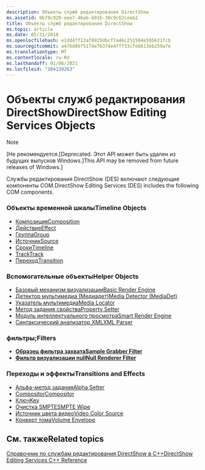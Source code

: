 ```yaml
---
description: Объекты служб редактирования DirectShow
ms.assetid: 0b78c928-eee7-46ab-b01b-30c9c62ceeb2
title: Объекты служб редактирования DirectShow
ms.topic: article
ms.date: 05/31/2018
ms.openlocfilehash: e1dd4ff12af8925dbcf7a46c251584e595621fcb
ms.sourcegitcommit: a47bd86f517de76374e4fff33cfeb613eb259a7e
ms.translationtype: MT
ms.contentlocale: ru-RU
ms.lasthandoff: 01/06/2021
ms.locfileid: "104139263"
---
```

# <a name="directshow-editing-services-objects"></a><span data-ttu-id="15ec2-103">Объекты служб редактирования DirectShow</span><span class="sxs-lookup"><span data-stu-id="15ec2-103">DirectShow Editing Services Objects</span></span>

> [!Note]  
> <span data-ttu-id="15ec2-104">\[Не рекомендуется.</span><span class="sxs-lookup"><span data-stu-id="15ec2-104">\[Deprecated.</span></span> <span data-ttu-id="15ec2-105">Этот API может быть удален из будущих выпусков Windows.\]</span><span class="sxs-lookup"><span data-stu-id="15ec2-105">This API may be removed from future releases of Windows.\]</span></span>

 

<span data-ttu-id="15ec2-106">Службы редактирования DirectShow (DES) включают следующие компоненты COM.</span><span class="sxs-lookup"><span data-stu-id="15ec2-106">DirectShow Editing Services (DES) includes the following COM components.</span></span>

### <a name="timeline-objects"></a><span data-ttu-id="15ec2-107">Объекты временной шкалы</span><span class="sxs-lookup"><span data-stu-id="15ec2-107">Timeline Objects</span></span>

-   [<span data-ttu-id="15ec2-108">Композиция</span><span class="sxs-lookup"><span data-stu-id="15ec2-108">Composition</span></span>](composition.md)
-   [<span data-ttu-id="15ec2-109">Действие</span><span class="sxs-lookup"><span data-stu-id="15ec2-109">Effect</span></span>](effect.md)
-   [<span data-ttu-id="15ec2-110">Группа</span><span class="sxs-lookup"><span data-stu-id="15ec2-110">Group</span></span>](group.md)
-   [<span data-ttu-id="15ec2-111">Источник</span><span class="sxs-lookup"><span data-stu-id="15ec2-111">Source</span></span>](source.md)
-   [<span data-ttu-id="15ec2-112">Сроки</span><span class="sxs-lookup"><span data-stu-id="15ec2-112">Timeline</span></span>](timeline.md)
-   [<span data-ttu-id="15ec2-113">Track</span><span class="sxs-lookup"><span data-stu-id="15ec2-113">Track</span></span>](track.md)
-   [<span data-ttu-id="15ec2-114">Переход</span><span class="sxs-lookup"><span data-stu-id="15ec2-114">Transition</span></span>](transition.md)

### <a name="helper-objects"></a><span data-ttu-id="15ec2-115">Вспомогательные объекты</span><span class="sxs-lookup"><span data-stu-id="15ec2-115">Helper Objects</span></span>

-   [<span data-ttu-id="15ec2-116">Базовый механизм визуализации</span><span class="sxs-lookup"><span data-stu-id="15ec2-116">Basic Render Engine</span></span>](basic-render-engine.md)
-   [<span data-ttu-id="15ec2-117">Детектор мультимедиа (Медиадет)</span><span class="sxs-lookup"><span data-stu-id="15ec2-117">Media Detector (MediaDet)</span></span>](media-detector--mediadet.md)
-   [<span data-ttu-id="15ec2-118">Указатель мультимедиа</span><span class="sxs-lookup"><span data-stu-id="15ec2-118">Media Locator</span></span>](media-locator.md)
-   [<span data-ttu-id="15ec2-119">Метод задания свойства</span><span class="sxs-lookup"><span data-stu-id="15ec2-119">Property Setter</span></span>](property-setter.md)
-   [<span data-ttu-id="15ec2-120">Модуль интеллектуального просмотра</span><span class="sxs-lookup"><span data-stu-id="15ec2-120">Smart Render Engine</span></span>](smart-render-engine.md)
-   [<span data-ttu-id="15ec2-121">Синтаксический анализатор XML</span><span class="sxs-lookup"><span data-stu-id="15ec2-121">XML Parser</span></span>](xml-parser.md)

### <a name="filters"></a><span data-ttu-id="15ec2-122">фильтры;</span><span class="sxs-lookup"><span data-stu-id="15ec2-122">Filters</span></span>

-   [<span data-ttu-id="15ec2-123">**Образец фильтра захвата**</span><span class="sxs-lookup"><span data-stu-id="15ec2-123">**Sample Grabber Filter**</span></span>](sample-grabber-filter.md)
-   [<span data-ttu-id="15ec2-124">**Фильтр визуализации null**</span><span class="sxs-lookup"><span data-stu-id="15ec2-124">**Null Renderer Filter**</span></span>](null-renderer-filter.md)

### <a name="transitions-and-effects"></a><span data-ttu-id="15ec2-125">Переходы и эффекты</span><span class="sxs-lookup"><span data-stu-id="15ec2-125">Transitions and Effects</span></span>

-   [<span data-ttu-id="15ec2-126">Альфа-метод задания</span><span class="sxs-lookup"><span data-stu-id="15ec2-126">Alpha Setter</span></span>](alpha-setter-effect.md)
-   [<span data-ttu-id="15ec2-127">Compositor</span><span class="sxs-lookup"><span data-stu-id="15ec2-127">Compositor</span></span>](compositor-transition.md)
-   [<span data-ttu-id="15ec2-128">Ключ</span><span class="sxs-lookup"><span data-stu-id="15ec2-128">Key</span></span>](key-transition.md)
-   [<span data-ttu-id="15ec2-129">Очистка SMPTE</span><span class="sxs-lookup"><span data-stu-id="15ec2-129">SMPTE Wipe</span></span>](smpte-wipe-transition.md)
-   [<span data-ttu-id="15ec2-130">Источник цвета видео</span><span class="sxs-lookup"><span data-stu-id="15ec2-130">Video Color Source</span></span>](video-color-source.md)
-   [<span data-ttu-id="15ec2-131">Конверт тома</span><span class="sxs-lookup"><span data-stu-id="15ec2-131">Volume Envelope</span></span>](volume-envelope-effect.md)

## <a name="related-topics"></a><span data-ttu-id="15ec2-132">См. также</span><span class="sxs-lookup"><span data-stu-id="15ec2-132">Related topics</span></span>

<dl> <dt>

[<span data-ttu-id="15ec2-133">Справочник по службам редактирования DirectShow в C++</span><span class="sxs-lookup"><span data-stu-id="15ec2-133">DirectShow Editing Services C++ Reference</span></span>](directshow-editing-services-c---reference.md)
</dt> </dl>

 

 



